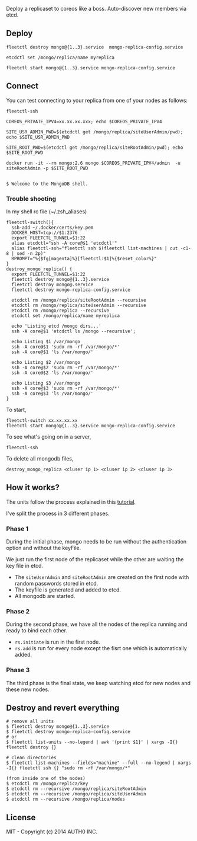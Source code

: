 Deploy a replicaset to coreos like a boss.
Auto-discover new members via etcd.

## Deploy

```
fleetctl destroy mongo@{1..3}.service  mongo-replica-config.service 

etcdctl set /mongo/replica/name myreplica

fleetctl start mongo@{1..3}.service mongo-replica-config.service
```

## Connect

You can test connecting to your replica from one of your nodes as follows:

```
fleetctl-ssh

COREOS_PRIVATE_IPV4=xx.xx.xx.xxx; echo $COREOS_PRIVATE_IPV4

SITE_USR_ADMIN_PWD=$(etcdctl get /mongo/replica/siteUserAdmin/pwd); echo $SITE_USR_ADMIN_PWD

SITE_ROOT_PWD=$(etcdctl get /mongo/replica/siteRootAdmin/pwd); echo $SITE_ROOT_PWD

docker run -it --rm mongo:2.6 mongo $COREOS_PRIVATE_IPV4/admin  -u siteRootAdmin -p $SITE_ROOT_PWD


$ Welcome to the MongoDB shell.
```


### Trouble shooting

In my shell rc file (~/.zsh_aliases)
```
fleetctl-switch(){
  ssh-add ~/.docker/certs/key.pem
  DOCKER_HOST=tcp://$1:2376
  export FLEETCTL_TUNNEL=$1:22
  alias etcdctl="ssh -A core@$1 'etcdctl'"
  alias fleetctl-ssh="fleetctl ssh $(fleetctl list-machines | cut -c1-8 | sed -n 2p)"
  RPROMPT="%{$fg[magenta]%}[fleetctl:$1]%{$reset_color%}"
}
destroy_mongo_replica() {
  export FLEETCTL_TUNNEL=$1:22
  fleetctl destroy mongo@{1..3}.service
  fleetctl destroy mongo@.service
  fleetctl destroy mongo-replica-config.service

  etcdctl rm /mongo/replica/siteRootAdmin --recursive
  etcdctl rm /mongo/replica/siteUserAdmin --recursive
  etcdctl rm /mongo/replica --recursive
  etcdctl set /mongo/replica/name myreplica

  echo 'Listing etcd /mongo dirs...'
  ssh -A core@$1 'etcdctl ls /mongo --recursive';

  echo Listing $1 /var/mongo
  ssh -A core@$1 'sudo rm -rf /var/mongo/*'
  ssh -A core@$1 'ls /var/mongo/'

  echo Listing $2 /var/mongo
  ssh -A core@$2 'sudo rm -rf /var/mongo/*'
  ssh -A core@$2 'ls /var/mongo/'

  echo Listing $3 /var/mongo
  ssh -A core@$3 'sudo rm -rf /var/mongo/*'
  ssh -A core@$3 'ls /var/mongo/'
}
```

To start,
```
fleetctl-switch xx.xx.xx.xx
fleetctl start mongo@{1..3}.service mongo-replica-config.service
```

To see what's going on in a server,
```
fleetctl-ssh
```

To delete all mongodb files,
```
destroy_mongo_replica <cluser ip 1> <cluser ip 2> <cluser ip 3>
```

## How it works?

The units follow the process explained in this [tutorial](http://docs.mongodb.org/manual/tutorial/deploy-replica-set-with-auth/).

I've split the process in 3 different phases.

### Phase 1

During the initial phase, mongo needs to be run without the authentication option and without the keyFile.

We just run the first node of the replicaset while the other are waiting the key file in etcd.

-  The `siteUserAdmin` and `siteRootAdmin` are created on the first node with random passwords stored in etcd.
-  The keyfile is generated and added to etcd.
-  All mongodb are started.

### Phase 2

During the second phase, we have all the nodes of the replica running and ready to bind each other.

-  `rs.initiate` is run in the first node.
-  `rs.add` is run for every node except the fisrt one which is automatically added.

### Phase 3

The third phase is the final state, we keep watching etcd for new nodes and these new nodes.

## Destroy and revert everything

```
# remove all units
$ fleetctl destroy mongo@{1..3}.service
$ fleetctl destroy mongo-replica-config.service
# or
$ fleetctl list-units --no-legend | awk '{print $1}' | xargs -I{} fleetctl destroy {}

# clean directories
$ fleetctl list-machines --fields="machine" --full --no-legend | xargs -I{} fleetctl ssh {} "sudo rm -rf /var/mongo/*"

(from inside one of the nodes)
$ etcdctl rm /mongo/replica/key
$ etcdctl rm --recursive /mongo/replica/siteRootAdmin
$ etcdctl rm --recursive /mongo/replica/siteUserAdmin
$ etcdctl rm --recursive /mongo/replica/nodes
```

## License

MIT - Copyright (c) 2014 AUTH0 INC.